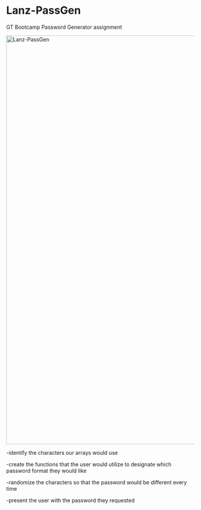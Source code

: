 # Lanz-PassGen
GT Bootcamp Password Generator assignment

<img width="1090" alt="Lanz-PassGen" src="https://user-images.githubusercontent.com/92745804/141723440-6903bcc9-7e97-439b-ad15-96617d89a107.png">

-identify the characters our arrays would use

-create the functions that the user would utilize to designate which password format they would like

-randomize the characters so that the password would be different every time

-present the user with the password they requested

